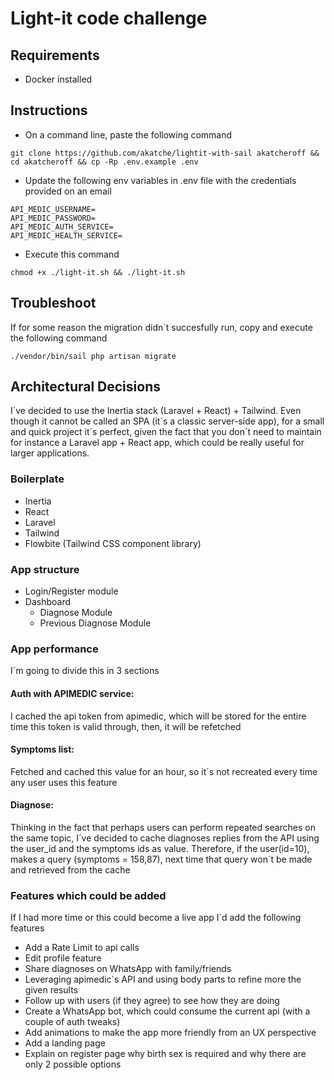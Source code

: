 # Light-it code challenge

## **Requirements**

* Docker installed

## **Instructions**

* On a command line, paste the following command

```
git clone https://github.com/akatche/lightit-with-sail akatcheroff && cd akatcheroff && cp -Rp .env.example .env
```

* Update the following env variables in .env file with the credentials provided on an email
```
API_MEDIC_USERNAME=
API_MEDIC_PASSWORD=
API_MEDIC_AUTH_SERVICE=
API_MEDIC_HEALTH_SERVICE=
```

* Execute this command
```
chmod +x ./light-it.sh && ./light-it.sh
```

## **Troubleshoot**

If for some reason the migration didn´t succesfully run, copy and execute the following command

```
./vendor/bin/sail php artisan migrate
```
## **Architectural Decisions**

I´ve decided to use the Inertia stack (Laravel + React) + Tailwind. 
Even though it cannot be called an SPA (it´s a classic server-side app), for a small and quick project it´s perfect, given the fact that 
you don´t need to maintain for instance a Laravel app + React app, which could be really useful for larger applications.


### Boilerplate
* Inertia
* React
* Laravel
* Tailwind
* Flowbite (Tailwind CSS component library)

### App structure
* Login/Register module
* Dashboard
  * Diagnose Module
  * Previous Diagnose Module

### App performance
I´m going to divide this in 3 sections
#### Auth with APIMEDIC service:
I cached the api token from apimedic, which will be stored for the entire time this token is valid through, then, it will be refetched

#### Symptoms list:
Fetched and cached this value for an hour, so it´s not recreated every time any user uses this feature

#### Diagnose:
Thinking in the fact that perhaps users can perform repeated searches on the same topic, 
I´ve decided to cache diagnoses replies from the API using the user_id and the symptoms ids as value.
Therefore, if the user(id=10), makes a query (symptoms = 158,87), next time that query won´t be made and retrieved from the cache


### Features which could be added 
If I had more time or this could become a live app I´d add the following features
* Add a Rate Limit to api calls
* Edit profile feature
* Share diagnoses on WhatsApp with family/friends
* Leveraging apimedic´s API and using body parts to refine more the given results 
* Follow up with users (if they agree) to see how they are doing
* Create a WhatsApp bot, which could consume the current api (with a couple of auth tweaks)
* Add animations to make the app more friendly from an UX perspective
* Add a landing page
* Explain on register page why birth sex is required and why there are only 2 possible options
